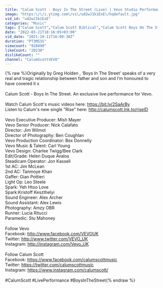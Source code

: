 ```yaml
---
title: "Calum Scott - Boys In The Street (Live) | Vevo Studio Performance"
image: "https:\/\/i.ytimg.com\/vi\/ud2wJ1k1ExE\/hqdefault.jpg"
vid_id: "ud2wJ1k1ExE"
categories: "Music"
tags: ["Calum Scott","Calum Scott Biblical","Calum Scott Boys On The Street live"]
date: "2022-03-21T18:16:05+03:00"
vid_date: "2021-10-11T16:00:38Z"
duration: "PT3M53S"
viewcount: "928490"
likeCount: "20230"
dislikeCount: ""
channel: "CalumScottVEVO"
---
```

{% raw %}Originally by Greg Holden , ‘Boys In The Street’ speaks of a very real and tragic relationship between father and son and I’m honoured to have covered it x<br /><br />Calum Scott - Boys In The Street. An exclusive live performance for Vevo.<br /><br />Watch Calum Scott's music videos here: <a rel="nofollow" target="blank" href="https://bit.ly/2SaArBy">https://bit.ly/2SaArBy</a><br />Listen to Calum's new single &quot;Rise&quot; here: <a rel="nofollow" target="blank" href="http://calumscott.lnk.to/riseID">http://calumscott.lnk.to/riseID</a> <br /><br />Vevo Executive Producer: Mish Mayer<br />Vevo Senior Producer: Nick Calafato<br />Director: Jim Wilmot<br />Director of Photography: Ben Coughlan<br />Vevo Production Coordinator: Bex Donnelly<br />Vevo Music &amp; Talent: Carl Young<br />Vevo Design: Charlee Twigg/Bee Clark<br />Edit/Grade: Helen Duque Avalos<br />Steadicam Operator: Jon Kassell<br />1st AC: Jim McLean<br />2nd AC: Tanmoye Khan<br />Gaffer: Gian Pottieri<br />Light Op: Leo Steele<br />Spark: Yeh Htoo Love<br />Spark:Kristoff Keszthelyi<br />Sound Engineer: Alex Archer<br />Sound Assistant: Alex Lewis<br />Photography: Amzy OBR<br />Runner: Lucia Ritucci<br />Paramedic: Stu Mahoney<br /><br />Follow Vevo <br />Facebook: <a rel="nofollow" target="blank" href="http://www.facebook.com/VEVOUK">http://www.facebook.com/VEVOUK</a><br />Twitter: <a rel="nofollow" target="blank" href="http://www.twitter.com/VEVO_UK">http://www.twitter.com/VEVO_UK</a><br />Instagram: <a rel="nofollow" target="blank" href="http://instagram.com/Vevo_UK">http://instagram.com/Vevo_UK</a><br /><br />Follow Calum Scott<br />Facebook: <a rel="nofollow" target="blank" href="https://www.facebook.com/calumscottmusic">https://www.facebook.com/calumscottmusic</a><br />Twitter: <a rel="nofollow" target="blank" href="https://twitter.com/calumscottmusic">https://twitter.com/calumscottmusic</a><br />Instagram: <a rel="nofollow" target="blank" href="https://www.instagram.com/calumscott/">https://www.instagram.com/calumscott/</a><br /><br />#CalumScott #LivePerformance #BoysInTheStreet{% endraw %}
